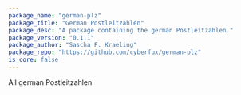 ```yaml
---
package_name: "german-plz"
package_title: "German Postleitzahlen"
package_desc: "A package containing the german Postleitzahlen."
package_version: "0.1.1"
package_author: "Sascha F. Kraeling"
package_repo: "https://github.com/cyberfux/german-plz"
is_core: false
---
```

All german Postleitzahlen
